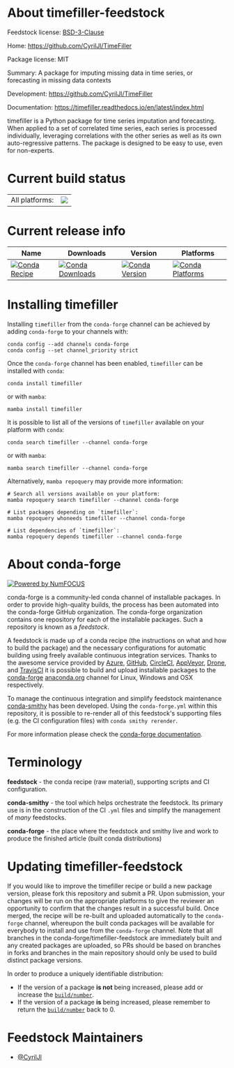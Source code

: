 About timefiller-feedstock
==========================

Feedstock license: [BSD-3-Clause](https://github.com/conda-forge/timefiller-feedstock/blob/main/LICENSE.txt)

Home: https://github.com/CyrilJl/TimeFiller

Package license: MIT

Summary: A package for imputing missing data in time series, or forecasting in missing data contexts

Development: https://github.com/CyrilJl/TimeFiller

Documentation: https://timefiller.readthedocs.io/en/latest/index.html

timefiller is a Python package for time series imputation and forecasting. When applied to a set of correlated time series, each series is processed individually, leveraging correlations with the other series as well as its own auto-regressive patterns. The package is designed to be easy to use, even for non-experts.

Current build status
====================


<table><tr><td>All platforms:</td>
    <td>
      <a href="https://dev.azure.com/conda-forge/feedstock-builds/_build/latest?definitionId=23723&branchName=main">
        <img src="https://dev.azure.com/conda-forge/feedstock-builds/_apis/build/status/timefiller-feedstock?branchName=main">
      </a>
    </td>
  </tr>
</table>

Current release info
====================

| Name | Downloads | Version | Platforms |
| --- | --- | --- | --- |
| [![Conda Recipe](https://img.shields.io/badge/recipe-timefiller-green.svg)](https://anaconda.org/conda-forge/timefiller) | [![Conda Downloads](https://img.shields.io/conda/dn/conda-forge/timefiller.svg)](https://anaconda.org/conda-forge/timefiller) | [![Conda Version](https://img.shields.io/conda/vn/conda-forge/timefiller.svg)](https://anaconda.org/conda-forge/timefiller) | [![Conda Platforms](https://img.shields.io/conda/pn/conda-forge/timefiller.svg)](https://anaconda.org/conda-forge/timefiller) |

Installing timefiller
=====================

Installing `timefiller` from the `conda-forge` channel can be achieved by adding `conda-forge` to your channels with:

```
conda config --add channels conda-forge
conda config --set channel_priority strict
```

Once the `conda-forge` channel has been enabled, `timefiller` can be installed with `conda`:

```
conda install timefiller
```

or with `mamba`:

```
mamba install timefiller
```

It is possible to list all of the versions of `timefiller` available on your platform with `conda`:

```
conda search timefiller --channel conda-forge
```

or with `mamba`:

```
mamba search timefiller --channel conda-forge
```

Alternatively, `mamba repoquery` may provide more information:

```
# Search all versions available on your platform:
mamba repoquery search timefiller --channel conda-forge

# List packages depending on `timefiller`:
mamba repoquery whoneeds timefiller --channel conda-forge

# List dependencies of `timefiller`:
mamba repoquery depends timefiller --channel conda-forge
```


About conda-forge
=================

[![Powered by
NumFOCUS](https://img.shields.io/badge/powered%20by-NumFOCUS-orange.svg?style=flat&colorA=E1523D&colorB=007D8A)](https://numfocus.org)

conda-forge is a community-led conda channel of installable packages.
In order to provide high-quality builds, the process has been automated into the
conda-forge GitHub organization. The conda-forge organization contains one repository
for each of the installable packages. Such a repository is known as a *feedstock*.

A feedstock is made up of a conda recipe (the instructions on what and how to build
the package) and the necessary configurations for automatic building using freely
available continuous integration services. Thanks to the awesome service provided by
[Azure](https://azure.microsoft.com/en-us/services/devops/), [GitHub](https://github.com/),
[CircleCI](https://circleci.com/), [AppVeyor](https://www.appveyor.com/),
[Drone](https://cloud.drone.io/welcome), and [TravisCI](https://travis-ci.com/)
it is possible to build and upload installable packages to the
[conda-forge](https://anaconda.org/conda-forge) [anaconda.org](https://anaconda.org/)
channel for Linux, Windows and OSX respectively.

To manage the continuous integration and simplify feedstock maintenance
[conda-smithy](https://github.com/conda-forge/conda-smithy) has been developed.
Using the ``conda-forge.yml`` within this repository, it is possible to re-render all of
this feedstock's supporting files (e.g. the CI configuration files) with ``conda smithy rerender``.

For more information please check the [conda-forge documentation](https://conda-forge.org/docs/).

Terminology
===========

**feedstock** - the conda recipe (raw material), supporting scripts and CI configuration.

**conda-smithy** - the tool which helps orchestrate the feedstock.
                   Its primary use is in the construction of the CI ``.yml`` files
                   and simplify the management of *many* feedstocks.

**conda-forge** - the place where the feedstock and smithy live and work to
                  produce the finished article (built conda distributions)


Updating timefiller-feedstock
=============================

If you would like to improve the timefiller recipe or build a new
package version, please fork this repository and submit a PR. Upon submission,
your changes will be run on the appropriate platforms to give the reviewer an
opportunity to confirm that the changes result in a successful build. Once
merged, the recipe will be re-built and uploaded automatically to the
`conda-forge` channel, whereupon the built conda packages will be available for
everybody to install and use from the `conda-forge` channel.
Note that all branches in the conda-forge/timefiller-feedstock are
immediately built and any created packages are uploaded, so PRs should be based
on branches in forks and branches in the main repository should only be used to
build distinct package versions.

In order to produce a uniquely identifiable distribution:
 * If the version of a package **is not** being increased, please add or increase
   the [``build/number``](https://docs.conda.io/projects/conda-build/en/latest/resources/define-metadata.html#build-number-and-string).
 * If the version of a package **is** being increased, please remember to return
   the [``build/number``](https://docs.conda.io/projects/conda-build/en/latest/resources/define-metadata.html#build-number-and-string)
   back to 0.

Feedstock Maintainers
=====================

* [@CyrilJl](https://github.com/CyrilJl/)

